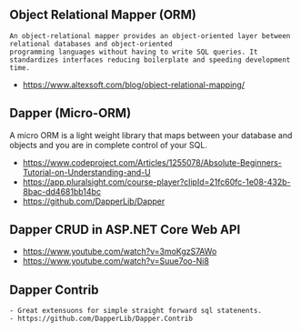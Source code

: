 ## Object Relational Mapper (ORM)
    An object-relational mapper provides an object-oriented layer between relational databases and object-oriented
    programming languages without having to write SQL queries. It standardizes interfaces reducing boilerplate and speeding development time.
  - https://www.altexsoft.com/blog/object-relational-mapping/

## Dapper (Micro-ORM)
  A micro ORM is a light weight library that maps between your database and objects and you are in complete control of your SQL.
  - https://www.codeproject.com/Articles/1255078/Absolute-Beginners-Tutorial-on-Understanding-and-U
  - https://app.pluralsight.com/course-player?clipId=21fc60fc-1e08-432b-8bac-dd4681bb14bc
  - https://github.com/DapperLib/Dapper

## Dapper CRUD in ASP.NET Core Web API
   - https://www.youtube.com/watch?v=3moKgzS7AWo
   - https://www.youtube.com/watch?v=Suue7oo-Ni8

## Dapper Contrib
    - Great extensuons for simple straight forward sql statenents.
    - https://github.com/DapperLib/Dapper.Contrib
